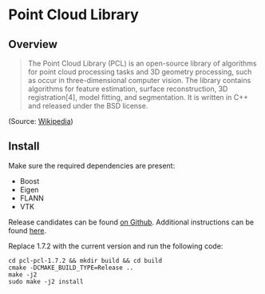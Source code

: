# Point Cloud Library

## Overview
> The Point Cloud Library (PCL) is an open-source library of algorithms for point cloud processing tasks and 3D geometry processing, such as occur in three-dimensional computer vision. The library contains algorithms for feature estimation, surface reconstruction, 3D registration[4], model fitting, and segmentation. It is written in C++ and released under the BSD license.

(Source: [Wikipedia](https://en.wikipedia.org/wiki/Point_Cloud_Library))

## Install
Make sure the required dependencies are present:
- Boost
- Eigen
- FLANN
- VTK

Release candidates can be found [on Github](https://github.com/PointCloudLibrary/pcl/releases).  Additional instructions can be found [here](http://www.pointclouds.org/documentation/tutorials/compiling_pcl_posix.php).

Replace 1.7.2 with the current version and run the following code:
````
cd pcl-pcl-1.7.2 && mkdir build && cd build
cmake -DCMAKE_BUILD_TYPE=Release ..
make -j2
sudo make -j2 install
````
